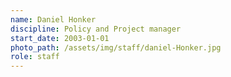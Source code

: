 ```yaml
---
name: Daniel Honker
discipline: Policy and Project manager
start_date: 2003-01-01
photo_path: /assets/img/staff/daniel-Honker.jpg
role: staff
---
```

